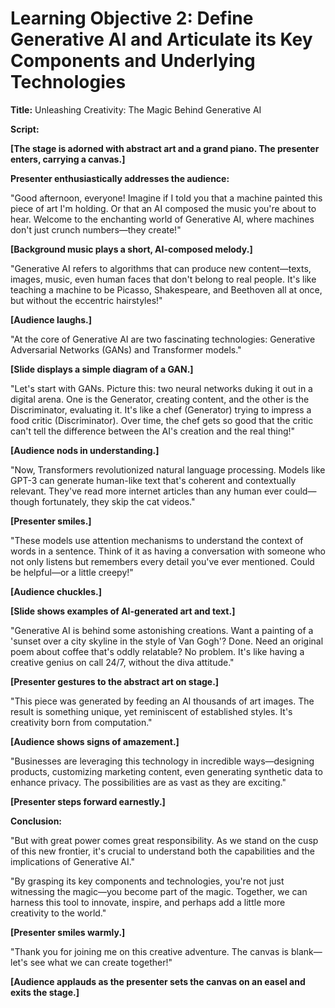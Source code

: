 # Learning Objective 2: Define Generative AI and Articulate its Key Components and Underlying Technologies

**Title:** Unleashing Creativity: The Magic Behind Generative AI

**Script:**

**[The stage is adorned with abstract art and a grand piano. The presenter enters, carrying a canvas.]**

**Presenter enthusiastically addresses the audience:**

"Good afternoon, everyone! Imagine if I told you that a machine painted this piece of art I'm holding. Or that an AI composed the music you're about to hear. Welcome to the enchanting world of Generative AI, where machines don't just crunch numbers—they create!"

**[Background music plays a short, AI-composed melody.]**

"Generative AI refers to algorithms that can produce new content—texts, images, music, even human faces that don't belong to real people. It's like teaching a machine to be Picasso, Shakespeare, and Beethoven all at once, but without the eccentric hairstyles!"

**[Audience laughs.]**

"At the core of Generative AI are two fascinating technologies: Generative Adversarial Networks (GANs) and Transformer models."

**[Slide displays a simple diagram of a GAN.]**

"Let's start with GANs. Picture this: two neural networks duking it out in a digital arena. One is the Generator, creating content, and the other is the Discriminator, evaluating it. It's like a chef (Generator) trying to impress a food critic (Discriminator). Over time, the chef gets so good that the critic can't tell the difference between the AI's creation and the real thing!"

**[Audience nods in understanding.]**

"Now, Transformers revolutionized natural language processing. Models like GPT-3 can generate human-like text that's coherent and contextually relevant. They've read more internet articles than any human ever could—though fortunately, they skip the cat videos."

**[Presenter smiles.]**

"These models use attention mechanisms to understand the context of words in a sentence. Think of it as having a conversation with someone who not only listens but remembers every detail you've ever mentioned. Could be helpful—or a little creepy!"

**[Audience chuckles.]**

**[Slide shows examples of AI-generated art and text.]**

"Generative AI is behind some astonishing creations. Want a painting of a 'sunset over a city skyline in the style of Van Gogh'? Done. Need an original poem about coffee that's oddly relatable? No problem. It's like having a creative genius on call 24/7, without the diva attitude."

**[Presenter gestures to the abstract art on stage.]**

"This piece was generated by feeding an AI thousands of art images. The result is something unique, yet reminiscent of established styles. It's creativity born from computation."

**[Audience shows signs of amazement.]**

"Businesses are leveraging this technology in incredible ways—designing products, customizing marketing content, even generating synthetic data to enhance privacy. The possibilities are as vast as they are exciting."

**[Presenter steps forward earnestly.]**

**Conclusion:**

"But with great power comes great responsibility. As we stand on the cusp of this new frontier, it's crucial to understand both the capabilities and the implications of Generative AI."

"By grasping its key components and technologies, you're not just witnessing the magic—you become part of the magic. Together, we can harness this tool to innovate, inspire, and perhaps add a little more creativity to the world."

**[Presenter smiles warmly.]**

"Thank you for joining me on this creative adventure. The canvas is blank—let's see what we can create together!"

**[Audience applauds as the presenter sets the canvas on an easel and exits the stage.]**
